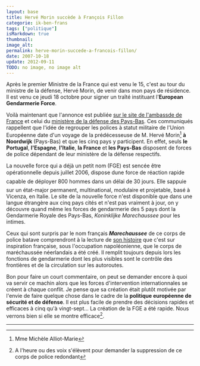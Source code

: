 ```yaml
---
layout: base
title: Hervé Morin succède à François Fillon
categorie: ik-ben-frans
tags: ["politique"]
isMarkdown: true
thumbnail: 
image_alt: 
permalink: herve-morin-succede-a-francois-fillon/
date: 2007-10-18
update: 2012-09-11
TODO: no image, no image alt
---
```


Après le premier Ministre de la France qui est venu le 15, c'est au tour du ministre de la défense, Hervé Morin, de venir dans mon pays de résidence. Il est venu ce jeudi 18 octobre pour signer un traîté instituant l'**European Gendarmerie Force**.

Voilà maintenant que l'annonce est publiée [sur le site de l'ambassde de France](http://www.ambafrance.nl/article.php?id_article=8990) et celui du [ministère de la défense des Pays-Bas](http://www.regering.nl/Actueel/Pers_en_nieuwsberichten/2007/oktober/18/Verdrag_voor_Europese_politiemacht_getekend). Ces communiqués rappellent que l'idée de regrouper les polices à statut militaire de l'Union Européenne date d'un voyage de la prédécesseuse de M. Hervé Morin[^1] **à Noordwijk** (Pays-Bas) et que les cinq pays y participent.
En effet, seuls **le Portugal**, **l'Espagne**, **l'Italie**, **la France** et **les Pays-Bas** disposent de forces de police dépendant de leur ministère de la défense respectifs.

<!--excerpt-->

La nouvelle force qui a déjà un petit nom (FGE) est sencée être opérationnelle depuis juillet 2006, dispose dune force de réaction rapide capable de déployer 800 hommes dans un délai de 30 jours. Elle sappuie sur un état-major permanent, multinational, modulaire et projetable, basé à Vicenza, en Italie. Le site de la nouvelle force n'est disponible que dans une langue étrangère aux cinq pays cités et n'est pas vraiment à jour, on y découvre quand même les forces de gendarmerie des 5 pays dont la Gendarmerie Royale des Pays-Bas, *Koninklijke Marechaussee* pour les intimes.

Ceux qui sont surpris par le nom français ***Marechaussee*** de ce corps de police batave comprendront à la lecture de [son histoire](http://www.marechaussee.nl/over_de_kmar/taak_en_organisatie/historie/) que c'est sur inspiration française, sous l'occupation napoléonienne, que le corps de maréchaussée néerlandais a été créé. Il remplit toujours depuis lors les fonctions de gendarmerie dont les plus visibles sont le contrôle des frontières et de la circulation sur les autoroutes.

Bon pour faire un court commentaire, on peut se demander encore à quoi va servir ce machin alors que les forces d'intervention internationnales se créent à chaque conflit. Je pense que sa création était plutôt motivée par l'envie de faire quelque chose dans le cadre de la **politique européenne de sécurité et de défense**. Il est plus facile de prendre des décisions rapides et efficaces à cinq qu'à vingt-sept... La création de la FGE a été rapide. Nous verrons bien si elle se montre efficace[^2].

---
[^1]: Mme Michèle Alliot-Marie
[^2]: A l'heure ou des voix s'élèvent pour demander la suppression de ce corps de police redondant
<!-- post notes:
!!!Pendant ce temps à Vera-Cruz 
Pour reprendre le billet d'hier sur la visite de François Fillon
--->
